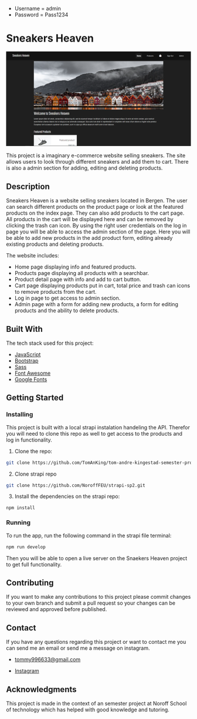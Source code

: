 - Username = admin
- Password = Pass1234

# Sneakers Heaven

![image](images/sneakerheavenScreenshot.PNG)

This project is a imaginary e-commerce website selling sneakers. The site allows users to look through different sneakers and add them to cart. There is also a admin section for adding, editing and deleting products.

## Description

Sneakers Heaven is a website selling sneakers located in Bergen. The user can search different products on the product page or look at the featured products on the index page. They can also add products to the cart page. All products in the cart will be displayed here and can be removed by clicking the trash can icon. By using the right user credentials on the log in page you will be able to access the admin section of the page. Here you will be able to add new products in the add product form, editing already existing products and deleting products.

The website includes:

- Home page displaying info and featured products.
- Products page displaying all products with a searchbar.
- Product detail page with info and add to cart button.
- Cart page displaying products put in cart, total price and trash can icons to remove products from the cart.
- Log in page to get access to admin section.
- Admin page with a form for adding new products, a form for editing products and the ability to delete products.

## Built With

The tech stack used for this project:

- [JavaScript](https://www.javascript.com/)
- [Bootstrap](https://getbootstrap.com)
- [Sass](https://sass-lang.com/)
- [Font Awesome](https://fontawesome.com/)
- [Google Fonts](https://fonts.google.com/)

## Getting Started

### Installing

This project is built with a local strapi instalation handeling the API. Therefor you will need to clone this repo as well to get access to the products and log in functionality.

1. Clone the repo:

```bash
git clone https://github.com/TomAnKing/tom-andre-kingestad-semester-project-2.git
```

2. Clone strapi repo

```bash
git clone https://github.com/NoroffFEU/strapi-sp2.git
```

3. Install the dependencies on the strapi repo:

```
npm install
```

### Running

To run the app, run the following command in the strapi file terminal:

```bash
npm run develop
```

Then you will be able to open a live server on the Snaekers Heaven project to get full functionality.

## Contributing

If you want to make any contributions to this project please commit changes to your own branch and submit a pull request so your changes can be reviewed and approved before published.

## Contact

If you have any questions regarding this project or want to contact me you can send me an email or send me a message on instagram.

- tommy996633@gmail.com

- [Instagram](https://www.instagram.com/tomanking/)

## Acknowledgments

This project is made in the context of an semester project at Noroff School of technology which has helped with good knowledge and tutoring.
